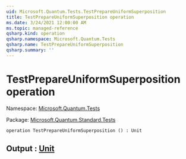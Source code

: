 ```yaml
---
uid: Microsoft.Quantum.Tests.TestPrepareUniformSuperposition
title: TestPrepareUniformSuperposition operation
ms.date: 3/24/2021 12:00:00 AM
ms.topic: managed-reference
qsharp.kind: operation
qsharp.namespace: Microsoft.Quantum.Tests
qsharp.name: TestPrepareUniformSuperposition
qsharp.summary: ''
---
```


# TestPrepareUniformSuperposition operation

Namespace: [Microsoft.Quantum.Tests](xref:Microsoft.Quantum.Tests)

Package: [Microsoft.Quantum.Standard.Tests](https://nuget.org/packages/Microsoft.Quantum.Standard.Tests)




```qsharp
operation TestPrepareUniformSuperposition () : Unit
```


## Output : [Unit](xref:microsoft.quantum.lang-ref.unit)

